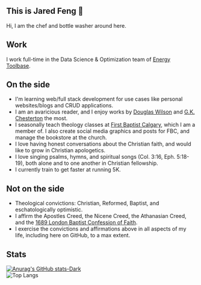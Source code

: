 ## This is Jared Feng 👋
Hi, I am the chef and bottle washer around here. 

## Work
I work full-time in the Data Science & Optimization team of [Energy Toolbase](https://energytoolbase.com).

## On the side
- I'm learning web/full stack development for use cases like personal websites/blogs and CRUD applications.
- I am an avaricious reader, and I enjoy works by [Douglas Wilson](https://dougwils.com) and [G.K. Chesterton](https://en.wikipedia.org/wiki/G._K._Chesterton) the most.
- I seasonally teach theology classes at [First Baptist Calgary](https://firstbaptistcalgary.com), which I am a member of. I also create social media graphics and posts for FBC, and manage the bookstore at the church.
- I love having honest conversations about the Christian faith, and would like to grow in Christian apologetics.
- I love singing psalms, hymns, and spiritual songs (Col. 3:16, Eph. 5:18-19), both alone and to one another in Christian fellowship.
- I currently train to get faster at running 5K.

## Not on the side
- Theological convictions: Christian, Reformed, Baptist, and eschatologically optimistic.
- I affirm the Apostles Creed, the Nicene Creed, the Athanasian Creed, and the [1689 London Baptist Confession of Faith](https://www.the1689confession.com/).
- I exercise the convictions and affirmations above in all aspects of my life, including here on GitHub, to a max extent.

## Stats
[![Anurag's GitHub stats-Dark](https://github-readme-stats.vercel.app/api?username=jaredxfeng&show_icons=true&theme=dark#gh-dark-mode-only)](https://github.com/anuraghazra/github-readme-stats#gh-dark-mode-only)
<br>
![Top Langs](https://github-readme-stats.vercel.app/api/top-langs/?username=jaredxfeng&hide=jupyter%20notebook&theme=dark#gh-dark-mode-only)

<!--
**jaredxfeng/jaredxfeng** is a ✨ _special_ ✨ repository because its `README.md` (this file) appears on your GitHub profile.

Here are some ideas to get you started:

- 🔭 I’m currently working on ...
- 🌱 I’m currently learning ...
- 👯 I’m looking to collaborate on ...
- 🤔 I’m looking for help with ...
- 💬 Ask me about ...
- 📫 How to reach me: ...
- 😄 Pronouns: ...
- ⚡ Fun fact: ...
-->
